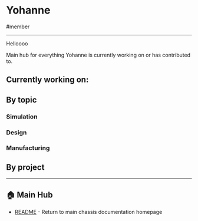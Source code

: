 # Yohanne
#member

---

Helloooo

Main hub for everything Yohanne is currently working on or has contributed to.
## Currently working on:

## By topic

### Simulation

### Design

### Manufacturing

## By project

---

## 🏠 Main Hub
- [README](../README.md) - Return to main chassis documentation homepage

